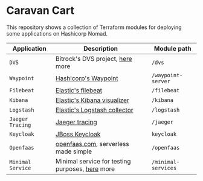 # Caravan Cart

This repository shows a collection of Terraform modules for  deploying some applications on Hashicorp Nomad.

|  Application | Description | Module path |
|---|---|---|
|`DVS`|Bitrock's DVS project, [here](https://github.com/bitrockteam/kafka-dvs-ui) more|`/dvs`|
|`Waypoint`| [Hashicorp's Waypoint](https://www.waypointproject.io) |`/waypoint-server`|
|`Filebeat`|[Elastic's filebeat](https://www.elastic.co/beats/filebeat)|`/filebeat`|
|`Kibana`|[Elastic's Kibana visualizer](https://www.elastic.co/kibana)|`/kibana`|
|`Logstash`|[Elastic's Logstash collector](https://www.elastic.co/logstash)|`/logstash`|
|`Jaeger Tracing`|[Jaeger tracing](https://www.jaegertracing.io)|`/jaeger`|
|`Keycloak`|[JBoss Keycloak](https://www.keycloak.org)|`keycloak`|
|`Openfaas`|[openfaas.com](https://www.openfaas.com/), serverless made simple|`/openfaas`|
|`Minimal Service`|Minimal service for testing purposes, [here](https://github.com/efbar/minimal-service) more |`/minimal-services`|
